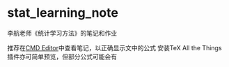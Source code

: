 # stat_learning_note
李航老师《统计学习方法》的笔记和作业

推荐在[CMD Editor](http://www.zybuluo.com)中查看笔记，以正确显示文中的公式
安装TeX All the Things插件亦可简单预览，但部分公式可能会有

